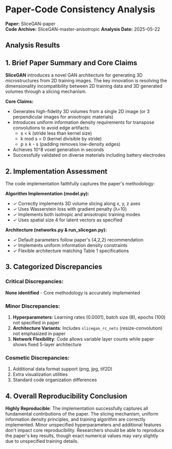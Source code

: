 # Paper-Code Consistency Analysis

**Paper:** SliceGAN-paper  
**Code Archive:** SliceGAN-master-anisotropic
**Analysis Date:** 2025-05-22

## Analysis Results

## 1. Brief Paper Summary and Core Claims

**SliceGAN** introduces a novel GAN architecture for generating 3D microstructures from 2D training images. The key innovation is resolving the dimensionality incompatibility between 2D training data and 3D generated volumes through a slicing mechanism.

**Core Claims:**
- Generates high-fidelity 3D volumes from a single 2D image (or 3 perpendicular images for anisotropic materials)
- Introduces uniform information density requirements for transpose convolutions to avoid edge artifacts:
  - s < k (stride less than kernel size)
  - k mod s = 0 (kernel divisible by stride)  
  - p ≥ k - s (padding removes low-density edges)
- Achieves 10^8 voxel generation in seconds
- Successfully validated on diverse materials including battery electrodes

## 2. Implementation Assessment

The code implementation faithfully captures the paper's methodology:

**Algorithm Implementation (model.py):**
- ✓ Correctly implements 3D volume slicing along x, y, z axes
- ✓ Uses Wasserstein loss with gradient penalty (λ=10)
- ✓ Implements both isotropic and anisotropic training modes
- ✓ Uses spatial size 4 for latent vectors as specified

**Architecture (networks.py & run_slicegan.py):**
- ✓ Default parameters follow paper's {4,2,2} recommendation
- ✓ Implements uniform information density constraints
- ✓ Flexible architecture matching Table 1 specifications

## 3. Categorized Discrepancies

### Critical Discrepancies:
**None identified** - Core methodology is accurately implemented

### Minor Discrepancies:
1. **Hyperparameters**: Learning rates (0.0001), batch size (8), epochs (100) not specified in paper
2. **Architecture Variants**: Includes `slicegan_rc_nets` (resize-convolution) not emphasized in paper
3. **Network Flexibility**: Code allows variable layer counts while paper shows fixed 5-layer architecture

### Cosmetic Discrepancies:
1. Additional data format support (png, jpg, tif2D)
2. Extra visualization utilities
3. Standard code organization differences

## 4. Overall Reproducibility Conclusion

**Highly Reproducible**: The implementation successfully captures all fundamental contributions of the paper. The slicing mechanism, uniform information density principles, and training algorithm are correctly implemented. Minor unspecified hyperparameters and additional features don't impact core reproducibility. Researchers should be able to reproduce the paper's key results, though exact numerical values may vary slightly due to unspecified training details.